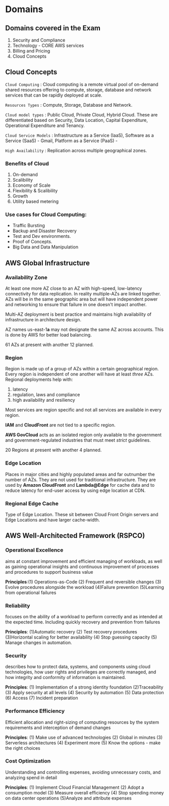 # Domains

## Domains covered in the Exam
1. Security and Compliance
2. Technology - CORE AWS services
3. Billing and Pricing
4. Cloud Concepts

## Cloud Concepts
`Cloud Computing`
:   Cloud computing is a remote virtual pool of on-demand shared resources offering to compute, storage, database and network services that can be rapidly deployed at scale.

`Resources Types`
:   Compute, Storage, Database and Network.

`Cloud model types`
:   Public Cloud, Private Cloud, Hybrid Cloud. These are differentiated based on Security, Data Location, Capital Expenditure, Operational Expenditure and Tenancy.

`Cloud Service Models`
:   Infrastructure as a Service (IaaS), Software as a Service (SaaS) - Gmail, Platform as a Service (PaaS) -

`High Availability`
:   Replication across multiple geographical zones. 


### Benefits of Cloud
1. On-demand
2. Scalibility
3. Economy of Scale
4. Flexibility & Scalibility
5. Growth
6. Utility based metering

### Use cases for Cloud Computing:
* Traffic Bursting
* Backup and Disaster Recovery
* Test and Dev environments. 
* Proof of Concepts. 
* Big Data and Data Manipulation

## AWS Global Infrastructure
### Availability Zone
At least one more AZ close to an AZ with high-speed, low-latency connectivity for data replication. In reality multiple-AZs are linked together. AZs will be in the same geographic area but will have independent power and networking to ensure that failure in one doesn't impact another. 

Multi-AZ deployment is best practice and maintains high availability of infrastructure in architecture design. 

AZ names us-east-1**a** may not designate the same AZ across accounts. This is done by AWS for better load balancing. 

61 AZs at present with another 12 planned. 

### Region
Region is made up of a group of AZs within a certain geographical region. Every region is independent of one another will have at least *three* AZs. Regional deployments help with:
1. latency
2. regulation, laws and compliance 
3. high availability and resiliency

Most services are region specific and not all services are available in every region. 

**IAM** and **CloudFront** are not tied to a specific region. 

**AWS GovCloud** acts as an isolated region only available to the government and government-regulated industries that must meet *strict* guidelines. 

20 Regions at present with another 4 planned. 

### Edge Location
Places in major cities and highly populated areas and far outnumber the number of AZs. They are not used for traditional infrastructure. 
They are used by **Amazon CloudFront** and **Lambda@Edge** for cache data and to reduce latency for end-user access by using edge location at CDN. 

### Regional Edge Cache
Type of Edge Location. These sit between Cloud Front Origin servers and Edge Locations and have larger cache-width.

## AWS Well-Architected Framework (RSPCO)

### Operational Excellence
aims at constant improvement and efficient managing of workloads, as well as gaining operational insights and continuous improvement of processes and procedures to support business value

**Principles**:(1) Operations-as-Code (2) Frequent and reversible changes (3) Evolve procedures alongside the workload (4)Failure prevention (5)Learning from operational failures

### Reliability
focuses on the ability of a workload to perform correctly and as intended at the expected time. Including quickly recovery and prevention from failures

**Principles**: (1)Automatic recovery (2) Test recovery procedures (3)Horizontal scaling for better availability (4) Stop guessing capacity (5) Manage changes in automation.

### Security
describes how to protect data, systems, and components using cloud technologies, how user rights and privileges are correctly managed, and how integrity and conformity of information is maintained.

**Principles**: (1) Implementation of a strong identity foundation (2)Traceability (3) Apply security at all levels  (4) Security by automation
 (5) Data protection (6) Access (7) Incident preparation

### Performance Efficiency
Efficient allocation and right-sizing of computing resources by the system requirements and interception of demand changes

**Principles**: (1) Make use of advanced technologies (2) Global in minutes (3) Serverless architectures (4) Experiment more (5) Know the options - make the right choices

### Cost Optimization
Understanding and controlling expenses, avoiding unnecessary costs, and analyzing spend in detail

**Principles**: (1) Implement Cloud Financial Management (2) Adopt a consumption model (3) Measure overall efficiency (4) Stop spending money on data center operations (5)Analyze and attribute expenses